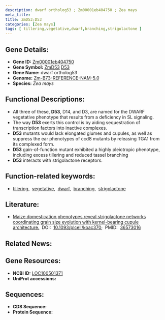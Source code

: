 ```yaml
---
description: dwarf ortholog53 ; Zm00001eb404750 ; Zea mays
meta_title:
title: ZmD53;D53
categories: [Zea mays]
tags: [ tillering,vegetative,dwarf,branching,strigolactone ]
---
```


## Gene Details:
- **Gene ID:**	[Zm00001eb404750](https://www.maizegdb.org/gene_center/gene/Zm00001eb404750)
- **Gene Symbol:** <u>ZmD53</u>&nbsp;<u>D53</u>
- **Gene Name:** dwarf ortholog53
- **Genome:** [Zm-B73-REFERENCE-NAM-5.0](https://www.maizegdb.org/genome/assembly/Zm-B73-REFERENCE-NAM-5.0)
- **Species:** *Zea mays*

## Functional Descriptions:
   - All three of these, **D53**, D14, and D3, are named for the DWARF vegetative phenotype that results from a deficiency in SL signaling.
   - The way **D53** exerts this control is by aiding sequestration of transcription factors into inactive complexes.
   - **D53** mutants would lack elongated glumes and cupules, as well as suppress the ear phenotypes of ccd8 mutants by releasing TGA1 from its complexed form.
   - **D53** gain-of-function mutant exhibited a highly pleiotropic phenotype, including excess tillering and reduced tassel branching
   - **D53** interacts with strigolactone receptors.

## Function-related keywords:
- [tillering](/tags/tillering/),&nbsp;&nbsp;[vegetative](/tags/vegetative/),&nbsp;&nbsp;[dwarf](/tags/dwarf/),&nbsp;&nbsp;[branching](/tags/branching/),&nbsp;&nbsp;[strigolactone](/tags/strigolactone/)

## Literature:
   - [Maize domestication phenotypes reveal strigolactone networks coordinating grain size evolution with kernel-bearing cupule architecture.]( https://academic.oup.com/plcell/article/35/3/1013/6961125?login=true)&nbsp;&nbsp;DOI:&nbsp;&nbsp;[10.1093/plcell/koac370](https://academic.oup.com/plcell/article/35/3/1013/6961125?login=true);&nbsp;&nbsp;PMID:&nbsp;&nbsp;[36573016](https://pubmed.ncbi.nlm.nih.gov/36573016/)

## Related News:

## Gene Resources:
- **NCBI ID:**  [LOC100501371](https://www.ncbi.nlm.nih.gov/gene/?term=LOC100501371)
- **UniProt accessions:** [](https://www.uniprot.org/uniprotkb//entry)



## Sequences:
- **CDS Sequence:**
- **Protein Sequence:**
